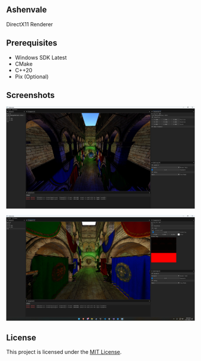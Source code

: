 ## Ashenvale

DirectX11 Renderer

## Prerequisites
- Windows SDK Latest
- CMake
- C++20
- Pix (Optional)

## Screenshots

![](.github/1.jpg)

![](.github/debug_gif.gif)

## License
This project is licensed under the [MIT License](LICENSE).